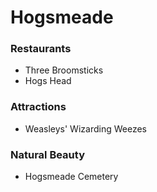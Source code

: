 # Hogsmeade

### Restaurants
- Three Broomsticks
- Hogs Head

### Attractions
- Weasleys' Wizarding Weezes

### Natural Beauty
- Hogsmeade Cemetery
